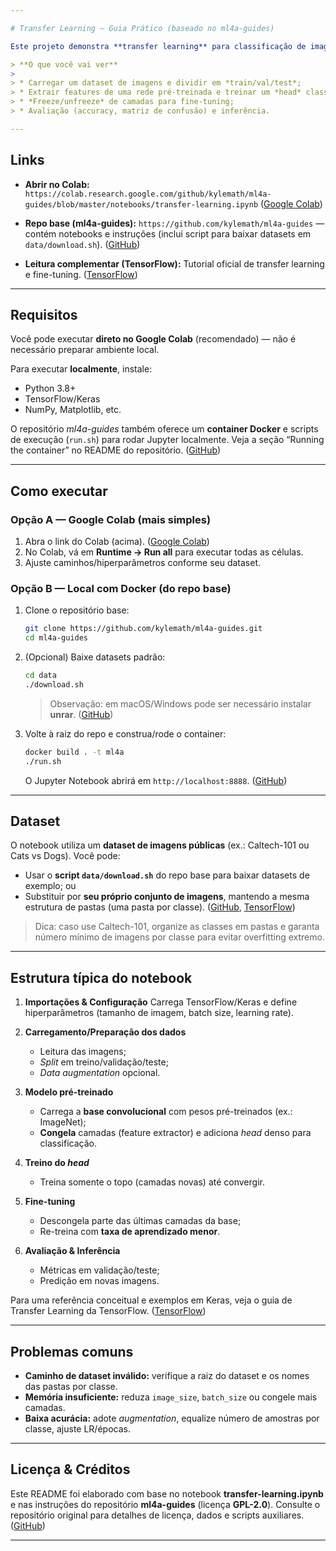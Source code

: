 ```yaml
---

# Transfer Learning — Guia Prático (baseado no ml4a-guides)

Este projeto demonstra **transfer learning** para classificação de imagens em um conjunto de dados relativamente pequeno, reaproveitando uma CNN pré-treinada (ex.: VGG, ResNet, MobileNet) e **afinando** (fine-tuning) as últimas camadas para a sua tarefa. O material é baseado no notebook *Transfer Learning* do repositório **ml4a-guides**. ([GitHub][1])

> **O que você vai ver**
>
> * Carregar um dataset de imagens e dividir em *train/val/test*;
> * Extrair features de uma rede pré-treinada e treinar um *head* classificatório;
> * *Freeze/unfreeze* de camadas para fine-tuning;
> * Avaliação (accuracy, matriz de confusão) e inferência.

---
```


## Links

* **Abrir no Colab:**
  `https://colab.research.google.com/github/kylemath/ml4a-guides/blob/master/notebooks/transfer-learning.ipynb`  ([Google Colab][2])

* **Repo base (ml4a-guides):**
  `https://github.com/kylemath/ml4a-guides`  — contém notebooks e instruções (inclui script para baixar datasets em `data/download.sh`). ([GitHub][3])

* **Leitura complementar (TensorFlow):** Tutorial oficial de transfer learning e fine-tuning. ([TensorFlow][4])

---

## Requisitos

Você pode executar **direto no Google Colab** (recomendado) — não é necessário preparar ambiente local.

Para executar **localmente**, instale:

* Python 3.8+
* TensorFlow/Keras
* NumPy, Matplotlib, etc.

O repositório *ml4a-guides* também oferece um **container Docker** e scripts de execução (`run.sh`) para rodar Jupyter localmente. Veja a seção “Running the container” no README do repositório. ([GitHub][3])

---

## Como executar

### Opção A — Google Colab (mais simples)

1. Abra o link do Colab (acima). ([Google Colab][2])
2. No Colab, vá em **Runtime → Run all** para executar todas as células.
3. Ajuste caminhos/hiperparâmetros conforme seu dataset.

### Opção B — Local com Docker (do repo base)

1. Clone o repositório base:

   ```bash
   git clone https://github.com/kylemath/ml4a-guides.git
   cd ml4a-guides
   ```
2. (Opcional) Baixe datasets padrão:

   ```bash
   cd data
   ./download.sh
   ```

   > Observação: em macOS/Windows pode ser necessário instalar **unrar**. ([GitHub][3])
3. Volte à raiz do repo e construa/rode o container:

   ```bash
   docker build . -t ml4a
   ./run.sh
   ```

   O Jupyter Notebook abrirá em `http://localhost:8888`. ([GitHub][3])

---

## Dataset

O notebook utiliza um **dataset de imagens públicas** (ex.: Caltech-101 ou Cats vs Dogs). Você pode:

* Usar o **script `data/download.sh`** do repo base para baixar datasets de exemplo; ou
* Substituir por **seu próprio conjunto de imagens**, mantendo a mesma estrutura de pastas (uma pasta por classe). ([GitHub][3], [TensorFlow][4])

> Dica: caso use Caltech-101, organize as classes em pastas e garanta número mínimo de imagens por classe para evitar overfitting extremo.

---

## Estrutura típica do notebook

1. **Importações & Configuração**
   Carrega TensorFlow/Keras e define hiperparâmetros (tamanho de imagem, batch size, learning rate).

2. **Carregamento/Preparação dos dados**

   * Leitura das imagens;
   * *Split* em treino/validação/teste;
   * *Data augmentation* opcional.

3. **Modelo pré-treinado**

   * Carrega a **base convolucional** com pesos pré-treinados (ex.: ImageNet);
   * **Congela** camadas (feature extractor) e adiciona *head* denso para classificação.

4. **Treino do *head***

   * Treina somente o topo (camadas novas) até convergir.

5. **Fine-tuning**

   * Descongela parte das últimas camadas da base;
   * Re-treina com **taxa de aprendizado menor**.

6. **Avaliação & Inferência**

   * Métricas em validação/teste;
   * Predição em novas imagens.

Para uma referência conceitual e exemplos em Keras, veja o guia de Transfer Learning da TensorFlow. ([TensorFlow][4])

---

## Problemas comuns

* **Caminho de dataset inválido:** verifique a raiz do dataset e os nomes das pastas por classe.
* **Memória insuficiente:** reduza `image_size`, `batch_size` ou congele mais camadas.
* **Baixa acurácia:** adote *augmentation*, equalize número de amostras por classe, ajuste LR/épocas.

---

## Licença & Créditos

Este README foi elaborado com base no notebook **transfer-learning.ipynb** e nas instruções do repositório **ml4a-guides** (licença **GPL-2.0**). Consulte o repositório original para detalhes de licença, dados e scripts auxiliares. ([GitHub][3])

---

[1]: https://github.com/kylemath/ml4a-guides?utm_source=chatgpt.com "practical guides, tutorials, and code samples for ml4a"
[2]: https://colab.research.google.com/github/kylemath/ml4a-guides/blob/master/notebooks/transfer-learning.ipynb?utm_source=chatgpt.com "transfer-learning.ipynb"
[3]: https://github.com/kylemath/ml4a-guides "GitHub - kylemath/ml4a-guides: practical guides, tutorials, and code samples for ml4a"
[4]: https://www.tensorflow.org/tutorials/images/transfer_learning?utm_source=chatgpt.com "Transfer learning and fine-tuning | TensorFlow Core"
